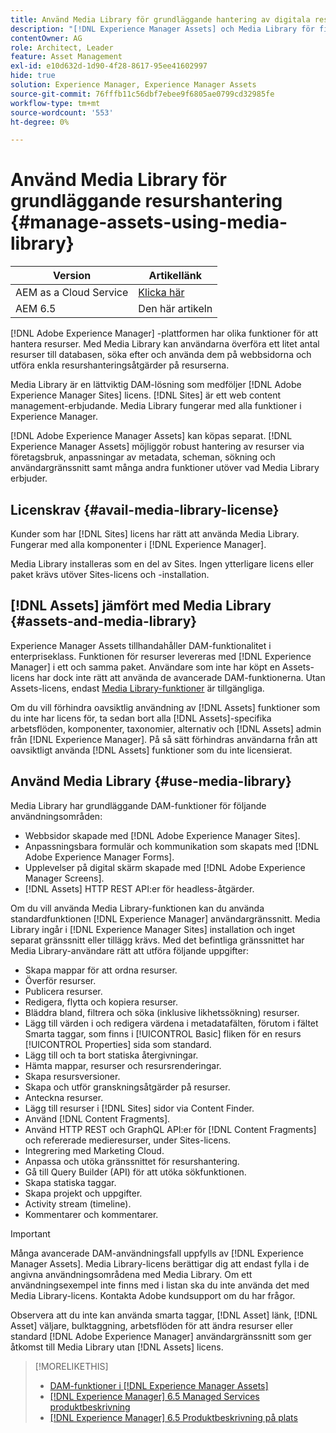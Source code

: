 ```yaml
---
title: Använd Media Library för grundläggande hantering av digitala resurser
description: "[!DNL Experience Manager Assets] och Media Library för filhantering."
contentOwner: AG
role: Architect, Leader
feature: Asset Management
exl-id: e10d632d-1d90-4f28-8617-95ee41602997
hide: true
solution: Experience Manager, Experience Manager Assets
source-git-commit: 76fffb11c56dbf7ebee9f6805ae0799cd32985fe
workflow-type: tm+mt
source-wordcount: '553'
ht-degree: 0%

---
```



# Använd Media Library för grundläggande resurshantering {#manage-assets-using-media-library}

| Version | Artikellänk |
| -------- | ---------------------------- |
| AEM as a Cloud Service | [Klicka här](https://experienceleague.adobe.com/docs/experience-manager-cloud-service/content/assets/admin/medialibrary.html?lang=en) |
| AEM 6.5 | Den här artikeln |

[!DNL Adobe Experience Manager] -plattformen har olika funktioner för att hantera resurser. Med Media Library kan användarna överföra ett litet antal resurser till databasen, söka efter och använda dem på webbsidorna och utföra enkla resurshanteringsåtgärder på resurserna.

Media Library är en lättviktig DAM-lösning som medföljer [!DNL Adobe Experience Manager Sites] licens. [!DNL Sites] är ett web content management-erbjudande. Media Library fungerar med alla funktioner i Experience Manager.

[!DNL Adobe Experience Manager Assets] kan köpas separat. [!DNL Experience Manager Assets] möjliggör robust hantering av resurser via företagsbruk, anpassningar av metadata, scheman, sökning och användargränssnitt samt många andra funktioner utöver vad Media Library erbjuder.

## Licenskrav {#avail-media-library-license}

Kunder som har [!DNL Sites] licens har rätt att använda Media Library. Fungerar med alla komponenter i [!DNL Experience Manager].

Media Library installeras som en del av Sites. Ingen ytterligare licens eller paket krävs utöver Sites-licens och -installation.

## [!DNL Assets] jämfört med Media Library {#assets-and-media-library}

Experience Manager Assets tillhandahåller DAM-funktionalitet i enterpriseklass. Funktionen för resurser levereras med [!DNL Experience Manager] i ett och samma paket. Användare som inte har köpt en Assets-licens har dock inte rätt att använda de avancerade DAM-funktionerna. Utan Assets-licens, endast [Media Library-funktioner](#use-media-library) är tillgängliga.

Om du vill förhindra oavsiktlig användning av [!DNL Assets] funktioner som du inte har licens för, ta sedan bort alla [!DNL Assets]-specifika arbetsflöden, komponenter, taxonomier, alternativ och [!DNL Assets] admin från [!DNL Experience Manager]. På så sätt förhindras användarna från att oavsiktligt använda [!DNL Assets] funktioner som du inte licensierat.

## Använd Media Library {#use-media-library}

Media Library har grundläggande DAM-funktioner för följande användningsområden:

* Webbsidor skapade med [!DNL Adobe Experience Manager Sites].
* Anpassningsbara formulär och kommunikation som skapats med [!DNL Adobe Experience Manager Forms].
* Upplevelser på digital skärm skapade med [!DNL Adobe Experience Manager Screens].
* [!DNL Assets] HTTP REST API:er för headless-åtgärder.

<!--
 TBD: Remove this after confirmation. May need to merge this list with the list provided by PMs.
* Static renditions

-->

Om du vill använda Media Library-funktionen kan du använda standardfunktionen [!DNL Experience Manager] användargränssnitt. Media Library ingår i [!DNL Experience Manager Sites] installation och inget separat gränssnitt eller tillägg krävs. Med det befintliga gränssnittet har Media Library-användare rätt att utföra följande uppgifter:

* Skapa mappar för att ordna resurser.
* Överför resurser.
* Publicera resurser.
* Redigera, flytta och kopiera resurser.
* Bläddra bland, filtrera och söka (inklusive likhetssökning) resurser.
* Lägg till värden i och redigera värdena i metadatafälten, förutom i fältet Smarta taggar, som finns i [!UICONTROL Basic] fliken för en resurs [!UICONTROL Properties] sida som standard.
* Lägg till och ta bort statiska återgivningar.
* Hämta mappar, resurser och resursrenderingar.
* Skapa resursversioner.
* Skapa och utför granskningsåtgärder på resurser.
* Anteckna resurser.
* Lägg till resurser i [!DNL Sites] sidor via Content Finder.
* Använd [!DNL Content Fragments].
* Använd HTTP REST och GraphQL API:er för [!DNL Content Fragments] och refererade medieresurser, under Sites-licens.
* Integrering med Marketing Cloud.
* Anpassa och utöka gränssnittet för resurshantering.
* Gå till Query Builder (API) för att utöka sökfunktionen.
* Skapa statiska taggar.
* Skapa projekt och uppgifter.
* Activity stream (timeline).
* Kommentarer och kommentarer.

<!-- TBD: Define exactly which basic Assets workflow are available for use with Media Library?

As per PM, we must avoid stating such a list, as we do not have a list that makes sense in Cloud Service.
-->

>[!IMPORTANT]
>
>Många avancerade DAM-användningsfall uppfylls av [!DNL Experience Manager Assets]. Media Library-licens berättigar dig att endast fylla i de angivna användningsområdena med Media Library. Om ett användningsexempel inte finns med i listan ska du inte använda det med Media Library-licens. Kontakta Adobe kundsupport om du har frågor.

Observera att du inte kan använda smarta taggar, [!DNL Asset] länk, [!DNL Asset] väljare, bulktaggning, arbetsflöden för att ändra resurser eller standard [!DNL Adobe Experience Manager] användargränssnitt som ger åtkomst till Media Library utan [!DNL Assets] licens.

<!-- TBD: Add a CTA - how to contact Adobe for queries. -->

>[!MORELIKETHIS]
>
>* [DAM-funktioner i [!DNL Experience Manager Assets]](https://experienceleague.adobe.com/docs/experience-manager-65/assets/home.html)
>* [[!DNL Experience Manager] 6.5 Managed Services produktbeskrivning](https://helpx.adobe.com/legal/product-descriptions/adobe-experience-manager-managed-services.html)
>* [[!DNL Experience Manager] 6.5 Produktbeskrivning på plats](https://helpx.adobe.com/legal/product-descriptions/adobe-experience-manager-on-premise.html)
